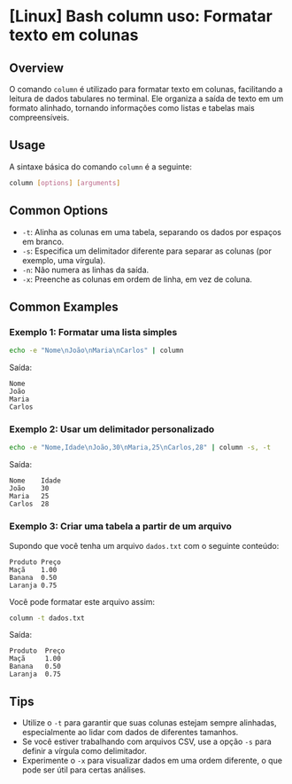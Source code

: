 # [Linux] Bash column uso: Formatar texto em colunas

## Overview
O comando `column` é utilizado para formatar texto em colunas, facilitando a leitura de dados tabulares no terminal. Ele organiza a saída de texto em um formato alinhado, tornando informações como listas e tabelas mais compreensíveis.

## Usage
A sintaxe básica do comando `column` é a seguinte:

```bash
column [options] [arguments]
```

## Common Options
- `-t`: Alinha as colunas em uma tabela, separando os dados por espaços em branco.
- `-s`: Especifica um delimitador diferente para separar as colunas (por exemplo, uma vírgula).
- `-n`: Não numera as linhas da saída.
- `-x`: Preenche as colunas em ordem de linha, em vez de coluna.

## Common Examples

### Exemplo 1: Formatar uma lista simples
```bash
echo -e "Nome\nJoão\nMaria\nCarlos" | column
```
Saída:
```
Nome   
João   
Maria  
Carlos 
```

### Exemplo 2: Usar um delimitador personalizado
```bash
echo -e "Nome,Idade\nJoão,30\nMaria,25\nCarlos,28" | column -s, -t
```
Saída:
```
Nome    Idade
João    30
Maria   25
Carlos  28
```

### Exemplo 3: Criar uma tabela a partir de um arquivo
Supondo que você tenha um arquivo `dados.txt` com o seguinte conteúdo:
```
Produto Preço
Maçã    1.00
Banana  0.50
Laranja 0.75
```
Você pode formatar este arquivo assim:
```bash
column -t dados.txt
```
Saída:
```
Produto  Preço
Maçã     1.00
Banana   0.50
Laranja  0.75
```

## Tips
- Utilize o `-t` para garantir que suas colunas estejam sempre alinhadas, especialmente ao lidar com dados de diferentes tamanhos.
- Se você estiver trabalhando com arquivos CSV, use a opção `-s` para definir a vírgula como delimitador.
- Experimente o `-x` para visualizar dados em uma ordem diferente, o que pode ser útil para certas análises.